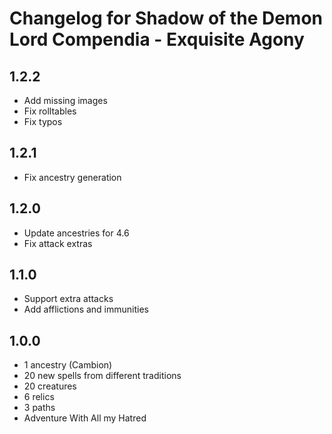 # Changelog for Shadow of the Demon Lord Compendia - Exquisite Agony

## 1.2.2

- Add missing images
- Fix rolltables
- Fix typos

## 1.2.1

- Fix ancestry generation

## 1.2.0

- Update ancestries for 4.6
- Fix attack extras

## 1.1.0

- Support extra attacks
- Add afflictions and immunities

## 1.0.0

- 1 ancestry (Cambion)
- 20 new spells from different traditions
- 20 creatures
- 6 relics
- 3 paths
- Adventure With All my Hatred